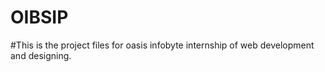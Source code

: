 # OIBSIP

#This is the project files for oasis infobyte internship of web development and designing.
